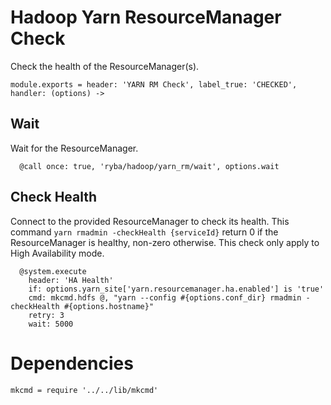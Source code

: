 
# Hadoop Yarn ResourceManager Check

Check the health of the ResourceManager(s).

    module.exports = header: 'YARN RM Check', label_true: 'CHECKED', handler: (options) ->

## Wait

Wait for the ResourceManager.

      @call once: true, 'ryba/hadoop/yarn_rm/wait', options.wait

## Check Health

Connect to the provided ResourceManager to check its health. This command
`yarn rmadmin -checkHealth {serviceId}` return 0 if the ResourceManager is
healthy, non-zero otherwise. This check only apply to High Availability
mode.

      @system.execute
        header: 'HA Health'
        if: options.yarn_site['yarn.resourcemanager.ha.enabled'] is 'true'
        cmd: mkcmd.hdfs @, "yarn --config #{options.conf_dir} rmadmin -checkHealth #{options.hostname}"
        retry: 3
        wait: 5000

# Dependencies

    mkcmd = require '../../lib/mkcmd'
